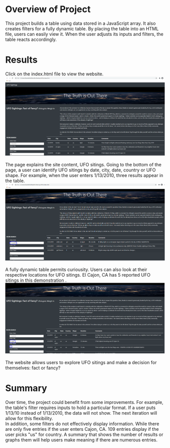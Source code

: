 # Overview of Project
This project builds a table using data stored in a JavaScript array. It also creates filters for a fully dynamic table. By placing the table into an HTML file, users can easily view it. When the user adjusts its inputs and filters, the table reacts accordingly.
# Results
Click on the index.html file to view the website. 
\
!["TruthOutThereWebpage.PNG"](https://github.com/dagibbins186/UFOs/blob/main/UFOs/images/TruthOutThereWebpage.PNG)
\
\
The page explains the site content, UFO sitings. Going to the bottom of the page, a user can identify UFO sitings by date, city, date, country or UFO shape. For example, when the user enters 1/13/2010, three results appear in the table.
\
!["DatefilterWebsite.PNG"](https://github.com/dagibbins186/UFOs/blob/main/UFOs/images/DatefilterWebsite.PNG)
\
\
A fully dynamic table permits curiousity. Users can also look at their respective locations for UFO sitings. El Cajon, CA has 5 reported UFO sitings in this demonstration
\.
!["City-state-filterWebsite.PNG"](https://github.com/dagibbins186/UFOs/blob/main/UFOs/images/City-state-filterWebsite.PNG)
\
\
The website allows users to explore UFO sitings and make a decision for themselves: fact or fancy?
# Summary
Over time, the project could benefit from some improvements. For example, the table's filter requires inputs to hold a particular format. If a user puts 1/13/10 instead of 1/13/2010, the data will not show. The next iteration will allow for this flexibility. 
\
In addition, some filters do not effectively display information. While there are only five entries if the user enters Cajon, CA. 109 entries display if the user picks "us" for country. A summary that shows the number of results or graphs them will help users make meaning if there are numerous entries.
